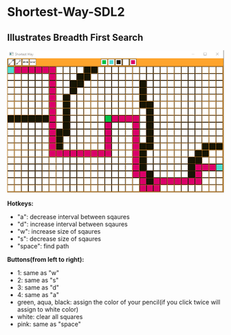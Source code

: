 # Shortest-Way-SDL2
## Illustrates Breadth First Search
![](pictures/picture.png)

**Hotkeys:**
- "a": decrease interval between sqaures
- "d": increase interval between sqaures
- "w": increase size of sqaures
- "s": decrease size of sqaures
- "space": find path

**Buttons(from left to right):**
- 1: same as "w"
- 2: same as "s"
- 3: same as "d"
- 4: same as "a"
- green, aqua, black: assign the color of your pencil(if you click twice will assign to white color)
- white: clear all squares
- pink: same as "space"
